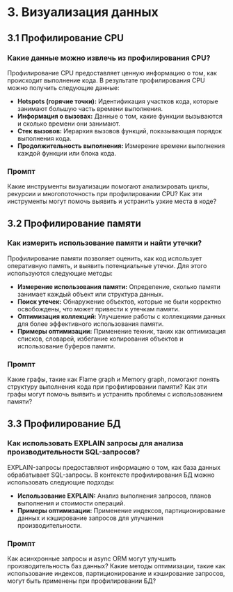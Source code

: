 # 3. Визуализация данных

## 3.1 Профилирование CPU

### Какие данные можно извлечь из профилирования CPU?

Профилирование CPU предоставляет ценную информацию о том, как происходит выполнение кода. В результате профилирования CPU можно получить следующие данные:

- **Hotspots (горячие точки):** Идентификация участков кода, которые занимают большую часть времени выполнения.
- **Информация о вызовах:** Данные о том, какие функции вызываются и сколько времени они занимают.
- **Стек вызовов:** Иерархия вызовов функций, показывающая порядок выполнения кода.
- **Продолжительность выполнения:** Измерение времени выполнения каждой функции или блока кода.

### Промпт
Какие инструменты визуализации помогают анализировать циклы, рекурсии и многопоточность при профилировании CPU? Как эти инструменты могут помочь выявить и устранить узкие места в коде?

## 3.2 Профилирование памяти

### Как измерить использование памяти и найти утечки?

Профилирование памяти позволяет оценить, как код использует оперативную память, и выявить потенциальные утечки. Для этого используются следующие методы:

- **Измерение использования памяти:** Определение, сколько памяти занимает каждый объект или структура данных.
- **Поиск утечек:** Обнаружение объектов, которые не были корректно освобождены, что может привести к утечкам памяти.
- **Оптимизация коллекций:** Улучшение работы с коллекциями данных для более эффективного использования памяти.
- **Примеры оптимизации:** Применение техник, таких как оптимизация списков, словарей, избегание копирования объектов и использование буферов памяти.

### Промпт
Какие графы, такие как Flame graph и Memory graph, помогают понять структуру выполнения кода при профилировании памяти? Как эти графы могут помочь выявить и устранить проблемы с использованием памяти?

## 3.3 Профилирование БД

### Как использовать EXPLAIN запросы для анализа производительности SQL-запросов?

EXPLAIN-запросы предоставляют информацию о том, как база данных обрабатывает SQL-запросы. В контексте профилирования БД можно использовать следующие подходы:

- **Использование EXPLAIN:** Анализ выполнения запросов, планов выполнения и стоимости операций.
- **Примеры оптимизации:** Применение индексов, партиционирование данных и кэширование запросов для улучшения производительности.

### Промпт
Как асинхронные запросы и async ORM могут улучшить производительность баз данных? Какие методы оптимизации, такие как использование индексов, партиционирование и кэширование запросов, могут быть применены при профилировании БД?
